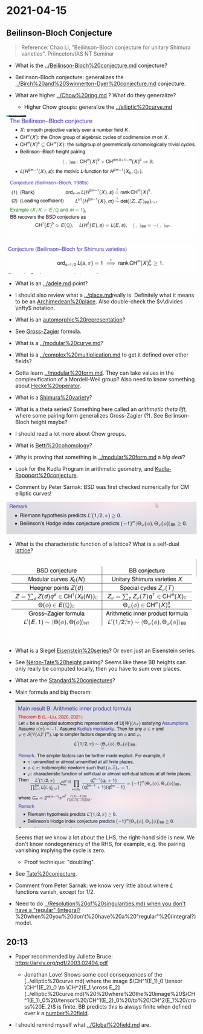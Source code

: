 # 2021-04-15

## Beilinson-Bloch Conjecture 

> Reference: Chao Li, "Beilinson-Bloch conjecture for unitary Shimura varieties". Priinceton/IAS NT Seminar

- What is the [../Beilinson-Bloch%20conjecture.md](../Beilinson-Bloch%20conjecture.md) conjecture?

- Beilinson-Bloch conjecture: generalizes the [../Birch%20and%20Swinnerton-Dyer%20conjecture.md](../Birch%20and%20Swinnerton-Dyer%20conjecture.md) conjecture.
- What are higher [../Chow%20ring.md](../Chow%20ring.md) ?
  What do they generalize?
  - Higher Chow groups: generalize the [../elliptic%20curve.md](../elliptic%20curve.md)

![image_2021-04-15-16-38-49](_attachments/image_2021-04-15-16-38-49.png)

![image_2021-04-15-16-47-57](_attachments/image_2021-04-15-16-47-57.png)

- What is an [../adele.md](../adele.md) point?

- I should also review what a [../place.md](../place.md)really is.
  Definitely what it means to be an [Archimedean%20place](Archimedean%20place).
  Also double-check the $v\divides \infty$ notation.

- What is an [automorphic%20representation](automorphic%20representation)?

- See [Gross-Zagier](Gross-Zagier) formula.

- What is a [../modular%20curve.md](../modular%20curve.md)? 
	
- What is a [../complex%20multiplication.md](../complex%20multiplication.md) to get it defined over other fields?

- Gotta learn [../modular%20form.md](../modular%20form.md).
  They can take values in the complexification of a Mordell-Weil group?
  Also need to know something about [Hecke%20operator](Hecke%20operator).

- What is a [Shimura%20variety](Shimura%20variety)?

- What is a theta series?
  Something here called an *arithmetic theta lift*, where some pairing form generalizes Gross-Zagier (?).
  See Beilinson-Bloch height maybe?

- I should read a lot more about Chow groups.

- What is [Betti%20cohomology](Betti%20cohomology)?

- Why is proving that something is [../modular%20form.md](../modular%20form.md) a *big deal*?

- Look for the Kudla Program in arithmetic geometry, and [Kudla-Rapoport%20conjecture](../Kudla-Rapoport%20conjecture.md).

- Comment by Peter Sarnak: BSD was first checked numerically for CM elliptic curves! 

![image_2021-04-15-17-20-37](_attachments/image_2021-04-15-17-20-37.png)

- What is the characteristic function of a lattice?
  What is a self-dual [lattice](lattice)?

![Analogies between BSD and BB](_attachments/image_2021-04-15-17-21-23.png)

- What is a Siegel [Eisenstein%20series](Eisenstein%20series)?
  Or even just an Eisenstein series.

- See [Néron-Tate%20height](Néron-Tate%20height) pairing?
  Seems like these BB heights can only really be computed locally, then you have to sum over places.

- What are the [Standard%20conjectures](../Standard%20conjectures.md)?
  
- Main formula and big theorem:

  ![image_2021-04-15-17-35-06](_attachments/image_2021-04-15-17-35-06.png)

  Seems that we know a lot about the LHS, the right-hand side is new.
  We don't know nondegeneracy of the RHS, for example, e.g. the pairing vanishing implying the cycle is zero.

  - Proof technique: "doubling".

- See [Tate%20conjecture](../Tate%20conjecture.md).

- Comment from Peter Sarnak: we know very little about where $L$ functions vanish, except for $1/2$.

- Need to do [../Resolution%20of%20singularities.md) when you don't have a "regular" (integral?](../Resolution%20of%20singularities.md)%20when%20you%20don't%20have%20a%20"regular"%20(integral?) model.

## 20:13

- Paper recommended by Juliette Bruce:
  <https://arxiv.org/pdf/2003.02494.pdf>

  - Jonathan Love! 
  Shows some cool consequences of the [../elliptic%20curve.md)  where the image $\CH^1(E_1)_0 \tensor \CH^1(E_2)_0 \to \CH^2(E_1 \cross E_2](../elliptic%20curve.md)%20%20where%20the%20image%20$/CH^1(E_1)_0%20/tensor%20/CH^1(E_2)_0%20/to%20/CH^2(E_1%20/cross%20E_2)$ is finite.
  BB predicts this is always finite when defined over $k$ a [number%20field](number%20field).

- I should remind myself what [../Global%20field.md](../Global%20field.md) are.
